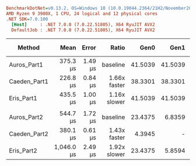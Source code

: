``` ini

BenchmarkDotNet=v0.13.2, OS=Windows 10 (10.0.19044.2364/21H2/November2021Update)
AMD Ryzen 9 3900X, 1 CPU, 24 logical and 12 physical cores
.NET SDK=7.0.100
  [Host]     : .NET 7.0.0 (7.0.22.51805), X64 RyuJIT AVX2
  DefaultJob : .NET 7.0.0 (7.0.22.51805), X64 RyuJIT AVX2


```
|       Method |       Mean |   Error |        Ratio |    Gen0 |    Gen1 |    Gen2 | Allocated | Alloc Ratio |
|------------- |-----------:|--------:|-------------:|--------:|--------:|--------:|----------:|------------:|
|  Auros_Part1 |   375.3 μs | 1.49 μs |     baseline | 41.5039 | 41.5039 | 41.5039 | 364.75 KB |             |
| Caeden_Part1 |   226.8 μs | 0.84 μs | 1.66x faster | 38.3301 | 38.3301 | 38.3301 |  270.5 KB |  1.35x less |
|   Eris_Part1 |   435.5 μs | 1.00 μs | 1.16x slower | 41.5039 | 41.5039 | 41.5039 | 364.79 KB |  1.00x more |
|              |            |         |              |         |         |         |           |             |
|  Auros_Part2 |   544.7 μs | 1.72 μs |     baseline | 23.4375 |  6.8359 |       - | 200.25 KB |             |
| Caeden_Part2 |   380.1 μs | 0.61 μs | 1.43x faster |  4.3945 |       - |       - |  36.57 KB |  5.48x less |
|   Eris_Part2 | 1,046.0 μs | 2.49 μs | 1.92x slower | 23.4375 |  5.8594 |       - |  200.4 KB |  1.00x more |
